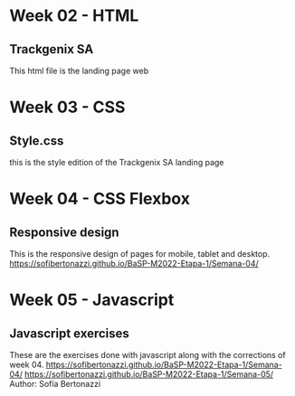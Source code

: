 # Week 02 - HTML
## Trackgenix SA
This html file is the landing page web

# Week 03 - CSS
## Style.css 
this is the style edition of the Trackgenix SA landing page

# Week 04 - CSS Flexbox
## Responsive design
This is the responsive design of pages for mobile, tablet and desktop.
https://sofibertonazzi.github.io/BaSP-M2022-Etapa-1/Semana-04/

# Week 05 - Javascript
## Javascript exercises
These are the exercises done with javascript along with the corrections of week 04.
https://sofibertonazzi.github.io/BaSP-M2022-Etapa-1/Semana-04/
https://sofibertonazzi.github.io/BaSP-M2022-Etapa-1/Semana-05/
Author: Sofía Bertonazzi
